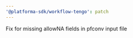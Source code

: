 ```yaml
---
'@platforma-sdk/workflow-tengo': patch
---
```


Fix for missing allowNA fields in pfconv input file

